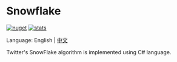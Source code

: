 # Snowflake 

[![nuget](https://img.shields.io/nuget/v/Snowflake.CSharp.svg?style=flat-square)](https://www.nuget.org/packages/Snowflake.CSharp) [![stats](https://img.shields.io/nuget/dt/Snowflake.CSharp.svg?style=flat-square)](https://www.nuget.org/stats/packages/Snowflake.CSharp?groupby=Version) 

Language: English | [中文](README.zh-cn.md)

Twitter's SnowFlake algorithm is implemented using C# language.

